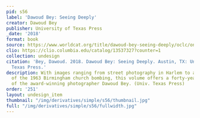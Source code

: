 ```yaml
---
pid: s56
label: 'Dawoud Bey: Seeing Deeply'
creator: Dawoud Bey
publisher: University of Texas Press
_date: '2018'
format: book
source: https://www.worldcat.org/title/dawoud-bey-seeing-deeply/oclc/on1012732506
clio: https://clio.columbia.edu/catalog/13537327?counter=1
collection: undesign
citation: 'Bey, Dawoud. 2018. Dawoud Bey: Seeing Deeply. Austin, TX: University of
  Texas Press.'
description: With images ranging from street photography in Harlem to a commemoration
  of the 1963 Birmingham church bombing, this volume offers a forty-year career retrospective
  of the award-winning photographer Dawoud Bey. (Univ. Texas Press)
order: '251'
layout: undesign_item
thumbnail: "/img/derivatives/simple/s56/thumbnail.jpg"
full: "/img/derivatives/simple/s56/fullwidth.jpg"
---
```

